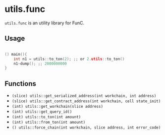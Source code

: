 # utils.func
`utils.func` is an utility library for FunC.
## Usage
```c

() main(){
    int n1 = utils::to_ton(2); ;; or 2.utils::to_ton()
    n1~dump(); ;; 2000000000
}
```

## Functions
- `(slice) utils::get_serialized_address(int workchain, int address)`
- `(slice) utils::get_contract_address(int workchain, cell state_init)`
- `(int) utils::get_workchain(slice address)`
- `(int) utils::get_query_id()`
- `(int) utils::to_ton(int amount)` 
- `(int) utils::from_ton(int amount)` 
- `() utils::force_chain(int workchain, slice address, int error_code)`